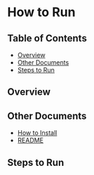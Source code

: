 How to Run
===============

Table of Contents
---------------

- [Overview](#overview)
- [Other Documents](#other-documents)
- [Steps to Run](#steps-to-run)

Overview
---------------

Other Documents
---------------

- [How to Install](HOW-TO-INSTALL.md)
- [README](../README.md)

Steps to Run
---------------
